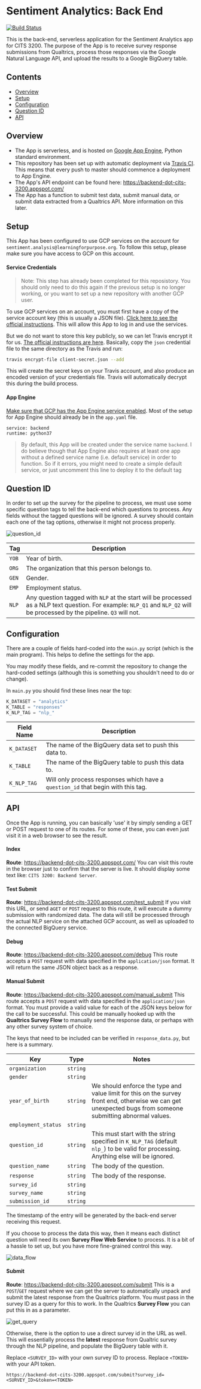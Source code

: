 # Sentiment Analytics: Back End
[![Build Status](https://travis-ci.org/krinj/cits3200-f-backend.svg?branch=master)](https://travis-ci.org/krinj/cits3200-f-backend)

This is the back-end, serverless application for the Sentiment Analytics app for CITS 3200. The purpose of the App is to receive survey response submissions from Qualtrics, process those responses via the Google Natural Language API, and upload the results to a Google BigQuery table.



## Contents

* [Overview](#overview)
* [Setup](#setup)
* [Configuration](#configuration)
* [Question ID](#question-id)
* [API](#api)



## Overview

* The App is serverless, and is hosted on [Google App Engine](https://cloud.google.com/appengine/), Python standard environment.
* This repository has been set up with automatic deployment via [Travis CI](https://travis-ci.org/krinj/cits3200-f-backend). This means that every push to master should commence a deployment to App Engine.
* The App's API endpoint can be found here: https://backend-dot-cits-3200.appspot.com/
* The App has a function to submit test data, submit manual data, or submit data extracted from a Qualtrics API. More information on this later.



## Setup

This App has been configured to use GCP services on the account for `sentiment.analysis@learningforpurpose.org`. To follow this setup, please make sure you have access to GCP on this account.

#### Service Credentials

> Note: This step has already been completed for this reposistory. You should only need to do this again if the previous setup is no longer working, or you want to set up a new repository with another GCP user.

To use GCP services on an account, you must first have a copy of the service account key (this is usually a JSON file). [Click here to see the official instructions](https://cloud.google.com/iam/docs/creating-managing-service-account-keys). This will allow this App to log in and use the services.

But we do not want to store this key publicly, so we can let Travis encrypt it for us. [The official instructions are here](http://docs.travis-ci.com/user/encrypting-files/). Basically, copy the `json` credential file to the same directory as the Travis and run:

```bash
travis encrypt-file client-secret.json --add
```

This will create the secret keys on your Travis account, and also produce an encoded version of your credentials file. Travis will automatically decrypt this during the build process.

#### App Engine

[Make sure that GCP has the App Engine service enabled](https://cloud.google.com/endpoints/docs/frameworks/enable-api). Most of the setup for App Engine should already be in the `app.yaml` file.

```
service: backend
runtime: python37
```

> By default, this App will be created under the service name `backend`. I do believe though that App Engine also requires at least one app without a defined service name (i.e. default service) in order to function. So if it errors, you might need to create a simple default service, or just uncomment this line to deploy it to the default tag



## Question ID

In order to set up the survey for the pipeline to process, we must use some specific question tags to tell the back-end which questions to process. Any fields without the tagged questions will be ignored. A survey should contain each one of the tag options, otherwise it might not process properly.

![question_id](images/question_id.png)



| Tag   | Description                                                  |
| ----- | ------------------------------------------------------------ |
| `YOB` | Year of birth.                                               |
| `ORG` | The organization that this person belongs to.                |
| `GEN` | Gender.                                                      |
| `EMP` | Employment status.                                           |
| `NLP` | Any question tagged with `NLP` at the start will be processed as a NLP text question. For example: `NLP_Q1` and `NLP_Q2` will be processed by the pipeline. `Q3` will not. |



## Configuration

There are a couple of fields hard-coded into the `main.py` script (which is the main program). This helps to define the settings for the app.

You may modify these fields, and re-commit the repository to change the hard-coded settings (although this is something you shouldn't need to do or change).

In `main.py` you should find these lines near the top:

```python
K_DATASET = "analytics"
K_TABLE = "responses"
K_NLP_TAG = "nlp_"
```

| Field Name  | Description                                                  |
| ----------- | ------------------------------------------------------------ |
| `K_DATASET` | The name of the BigQuery data set to push this data to.      |
| `K_TABLE`   | The name of the BigQuery table to push this data to.         |
| `K_NLP_TAG` | Will only process responses which have a `question_id` that begin with this tag. |



## API

Once the App is running, you can basically 'use' it by simply sending a GET or POST request to one of its routes. For some of these, you can even just visit it in a web browser to see the result.

#### Index

**Route**: https://backend-dot-cits-3200.appspot.com/
You can visit this route in the browser just to confirm that the server is live. It should display some text like: `CITS 3200: Backend Server`.

#### Test Submit

**Route**: https://backend-dot-cits-3200.appspot.com/test_submit
If you visit this URL, or send a`GET` or `POST` request to this route, it will execute a dummy submission with randomized data. The data will still be processed through the actual NLP service on the attached GCP account, as well as uploaded to the connected BigQuery service.

#### Debug

**Route**: https://backend-dot-cits-3200.appspot.com/debug
This route accepts a `POST` request with data specified in the `application/json` format. It will return the same JSON object back as a response.

#### Manual Submit

**Route**: https://backend-dot-cits-3200.appspot.com/manual_submit
This route accepts a `POST` request with data specified in the `application/json` format. You must provide a valid value for each of the JSON keys below for the call to be successful. This could be manually hooked up with the **Qualtrics Survey Flow** to manually send the response data, or perhaps with any other survey system of choice.

The keys that need to be included can be verified in `response_data.py`, but here is a summary.

| Key                 | Type     | Notes                                                        |
| ------------------- | -------- | ------------------------------------------------------------ |
| `organization`      | `string` |                                                              |
| `gender`            | `string` |                                                              |
| `year_of_birth`     | `string` | We should enforce the type and value limit for this on the survey front end, otherwise we can get unexpected bugs from someone submitting abnormal values. |
| `employment_status` | `string` |                                                              |
| `question_id`       | `string` | This must start with the string specified in `K_NLP_TAG` (default `nlp_`) to be valid for processing. Anything else will be ignored. |
| `question_name`     | `string` | The body of the question.                                    |
| `response`          | `string` | The body of the response.                                    |
| `survey_id`         | `string` |                                                              |
| `survey_name`       | `string` |                                                              |
| `submission_id`     | `string` |                                                              |

The timestamp of the entry will be generated by the back-end server receiving this request.

If you choose to process the data this way, then it means each distinct question will need its own **Survey Flow Web Service** to process. It is a bit of a hassle to set up, but you have more fine-grained control this way.

![data_flow](images/data_flow.png)

#### Submit

**Route**: https://backend-dot-cits-3200.appspot.com/submit
This is a `POST`/`GET` request where we can get the server to automatically unpack and submit the latest response from the Qualtrics platform. You must pass in the survey ID as a query for this to work. In the Qualtrics **Survey Flow** you can put this in as a parameter.

![get_query](images/get_query.png)

Otherwise, there is the option to use a direct survey id in the URL as well. This will essentially process the **latest** response from Qualtric survey through the NLP pipeline, and populate the BigQuery table with it.

Replace `<SURVEY_ID>` with your own survey ID to process. Replace `<TOKEN>` with your API token.

```
https://backend-dot-cits-3200.appspot.com/submit?survey_id=<SURVEY_ID>&token=<TOKEN>
```







